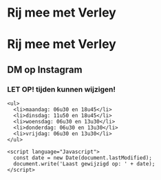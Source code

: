 # Rij mee met Verley
 
<!DOCTYPE html>
<html lang="en">
  <head>
    <meta charset="UTF-8" />
    <meta http-equiv="X-UA-Compatible" content="IE=edge" />
    <meta name="viewport" content="width=device-width, initial-scale=1.0" />
    <title>Rij mee met Verley</title>
  </head>

  <body style="font: Helvetica">
    <h1>Rij mee met Verley</h1>
    <h2>DM op Instagram</h2>
    <h3>LET OP! tijden kunnen wijzigen!</h3>

    <ul>
      <li>maandag: 06u30 en 18u45</li>
      <li>dinsdag: 11u50 en 18u45</li>
      <li>woensdag: 06u30 en 13u30</li>
      <li>donderdag: 06u30 en 13u30</li>
      <li>vrijdag: 06u30 en 13u30</li>
    </ul>

    <script language="Javascript">
      const date = new Date(document.lastModified);
      document.write('Laast gewijzigd op: ' + date);
    </script>
  </body>
</html>
